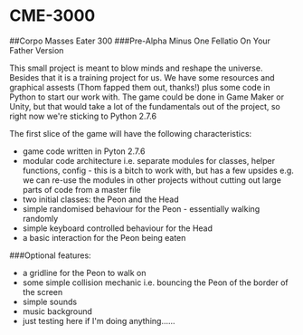# CME-3000

##Corpo Masses Eater 300
###Pre-Alpha Minus One Fellatio On Your Father Version

This small project is meant to blow minds and reshape the universe. Besides that it is a training project for us. We have some resources and graphical assests (Thom fapped them out, thanks!) plus some code in Python to start our work with. The game could be done in Game Maker or Unity, but that would take a lot of the fundamentals out of the project, so right now we're sticking to Python 2.7.6

The first slice of the game will have the following characteristics:
* game code written in Pyton 2.7.6
* modular code architecture i.e. separate modules for classes, helper functions, config - this is a bitch to work with, but has a few upsides e.g. we can re-use the modules in other projects without cutting out large parts of code from a master file
* two initial classes: the Peon and the Head
* simple randomised behaviour for the Peon - essentially walking randomly
* simple keyboard controlled behaviour for the Head
* a basic interaction for the Peon being eaten

###Optional features:
- a gridline for the Peon to walk on
- some simple collision mechanic i.e. bouncing the Peon of the border of the screen
- simple sounds
- music background
- just testing here if I'm doing anything......
